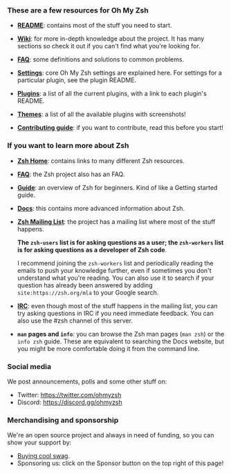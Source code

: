 ### These are a few resources for Oh My Zsh

- [**README**](https://github.com/ohmyzsh/ohmyzsh#readme): contains most of the stuff you need to start.

- [**Wiki**](https://github.com/ohmyzsh/ohmyzsh/wiki): for more in-depth knowledge about the project. It has many sections so check it out if you can't find what you're looking for.

- [**FAQ**](https://github.com/ohmyzsh/ohmyzsh/wiki/FAQ): some definitions and solutions to common problems.

- [**Settings**](https://github.com/ohmyzsh/ohmyzsh/wiki/Settings): core Oh My Zsh settings are explained here. For settings for a particular plugin, see the plugin README.

- [**Plugins**](https://github.com/ohmyzsh/ohmyzsh/wiki/Plugins): a list of all the current plugins, with a link to each plugin's README.

- [**Themes**](https://github.com/ohmyzsh/ohmyzsh/wiki/Themes): a list of all the available plugins with screenshots!

- [**Contributing guide**](https://github.com/ohmyzsh/ohmyzsh/blob/master/CONTRIBUTING.md): if you want to contribute, read this before you start!

### If you want to learn more about Zsh

- [**Zsh Home**](https://zsh.sourceforge.io): contains links to many different Zsh resources.

- [**FAQ**](https://zsh.sourceforge.io/FAQ): the Zsh project also has an FAQ.

- [**Guide**](https://zsh.sourceforge.io/Guide/zshguide.html): an overview of Zsh for beginners. Kind of like a Getting started guide.

- [**Docs**](https://zsh.sourceforge.io/Doc/Release/zsh_toc.html): this contains more advanced information about Zsh.

- [**Zsh Mailing List**](https://zsh.org/mla): the project has a mailing list where most of the stuff happens.

  **The `zsh-users` list is for asking questions as a user; the `zsh-workers` list is for asking questions as a
  developer of Zsh code**.
  
  I recommend joining the `zsh-workers` list and periodically reading the emails to push your knowledge further,
  even if sometimes you don't understand what you're reading. You can also use it to search if your question
  has already been answered by adding `site:https://zsh.org/mla` to your Google search.

- [**IRC**](https://zsh.sourceforge.io/Arc/irc.html): even though most of the stuff happens in the mailing list,
  you can try asking questions in IRC if you need immediate feedback. You can also use the #zsh channel of this server.

- **`man` pages and `info`**: you can browse the Zsh man pages (`man zsh`) or the `info zsh` guide. These are
  equivalent to searching the Docs website, but you might be more comfortable doing it from the command line.

### Social media

We post announcements, polls and some other stuff on:

- Twitter: https://twitter.com/ohmyzsh
- Discord: https://discord.gg/ohmyzsh

### Merchandising and sponsorship

We're an open source project and always in need of funding, so you can show your support by:

- [Buying cool swag](https://shop.planetargon.com/collections/oh-my-zsh?utm_source=ohmyzsh-wiki).
- Sponsoring us: click on the Sponsor button on the top right of this page!
